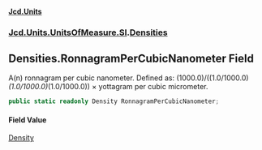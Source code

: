 #### [Jcd.Units](index.md 'index')
### [Jcd.Units.UnitsOfMeasure.SI](Jcd.Units.UnitsOfMeasure.SI.md 'Jcd.Units.UnitsOfMeasure.SI').[Densities](Densities.md 'Jcd.Units.UnitsOfMeasure.SI.Densities')

## Densities.RonnagramPerCubicNanometer Field

A(n) ronnagram per cubic nanometer. Defined as: (1000.0)/((1.0/1000.0)*(1.0/1000.0)*(1.0/1000.0)) × yottagram per cubic micrometer.

```csharp
public static readonly Density RonnagramPerCubicNanometer;
```

#### Field Value
[Density](Density.md 'Jcd.Units.UnitTypes.Density')